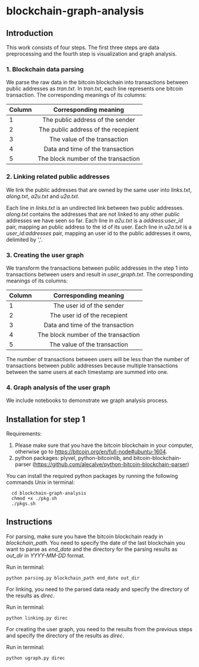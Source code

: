 # blockchain-graph-analysis
## Introduction
This work consists of four steps. The first three steps are data preprocessing and the fourth step is visualization and graph analysis.
### 1. Blockchain data parsing
We parse the raw data in the bitcoin blockchain into transactions between public addresses as *tran.txt*. In *tran.txt*, each line represents one bitcoin transaction. The corresponding meanings of its columns:



| Column       | Corresponding meaning          | 
| ------------- |:-------------:|
| 1      | The public address of the sender | 
| 2      | The public address of the recepient     |  
| 3 | The value of the transaction      |  
| 4 | Data and time of the transaction      |  
| 5 | The block number of the transaction      |  



### 2. Linking related public addresses
We link the public addresses that are owned by the same user into *links.txt*, *along.txt*, *a2u.txt* and *u2a.txt*. 

Each line in *links.txt* is an undirected link between two public addresses. *along.txt* contains the addresses that are not linked to any other public addresses we have seen so far. Each line in *a2u.txt* is a *address:user_id* pair, mapping an public address to the id of its user. Each line in *u2a.txt* is a *user_id:addresses* pair, mapping an user id to the public addresses it owns, delimited by ','.

### 3. Creating the user graph 
We transform the transactions between public addresses in the step 1 into transactions between users and result in *user_graph.txt*. The corresponding meanings of its columns:

| Column       | Corresponding meaning          | 
| ------------- |:-------------:|
| 1      | The user id of the sender | 
| 2      | The user id of the recepient     |  
| 3 | Data and time of the transaction      |  
| 4 | The block number of the transaction      |  
| 5 | The value of the transaction      |  

The number of transactions between users will be less than the number of transactions between public addresses because multiple transactions between the same users at each timestamp are summed into one.

### 4. Graph analysis of the user graph
We include notebooks to demonstrate we graph analysis process. 



## Installation for step 1

Requirements:
1. Please make sure that you have the bitcoin blockchain in your computer, otherwise go to https://bitcoin.org/en/full-node#ubuntu-1604.
2. python packages: plyvel, python-bitcoinlib, and bitcoin-blockchain-parser (https://github.com/alecalve/python-bitcoin-blockchain-parser)


You can install the required python packages by running the following commands Unix in terminal: 

```
  cd blockchain-graph-analysis
  chmod +x ./pkg.sh
  ./pkgs.sh
```

## Instructions
For parsing, make sure you have the bitcoin blockchain ready in *blockchain_path*. You need to specify the date of the last blockchain you want to parse as *end_date*  and the directory for the parsing results as *out_dir* in *YYYY-MM-DD* format. 

Run in terminal:

```
python parsing.py blockchain_path end_date out_dir
```

For linking, you need to the parsed data ready and specify the directory of the results as *direc*. 

Run in terminal:

```
python linking.py direc
```

For creating the user graph, you need to the results from the previous steps and specify the directory of the results as *direc*. 

Run in terminal:

```
python ugraph.py direc
```

